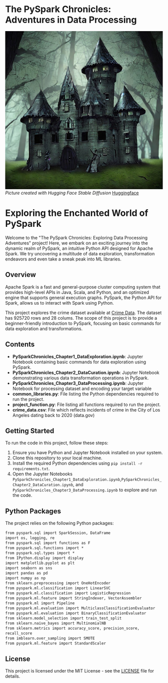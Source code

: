 # The PySpark Chronicles: Adventures in Data Processing

![Data Exploration](castle.jpeg)
<br>
*Picture created with Hugging Face Stable Diffusion*
[Huggingface](https://huggingface.co/spaces/stabilityai/stable-diffusion)
<br>
# Exploring the Enchanted World of PySpark

Welcome to the "The PySpark Chronicles: Exploring Data Processing Adventures" project! Here, we embark on an exciting journey into the dynamic realm of PySpark, an intuitive Python API designed for Apache Spark. We try uncovering a multitude of data exploration, transformation endeavors and even take a sneak peak into ML libraries.

## Overview

Apache Spark is a fast and general-purpose cluster computing system that provides high-level APIs in Java, Scala, and Python, and an optimized engine that supports general execution graphs. PySpark, the Python API for Spark, allows us to interact with Spark using Python.

This project explores the crime dataset available at [Crime Data](https://catalog.data.gov/dataset/crime-data-from-2020-to-present/resource/5eb6507e-fa82-4595-a604-023f8a326099). The dataset has 925720 rows and 28 colums. The scope of this project is to provide a beginner-friendly introduction to PySpark, focusing on basic commands for data exploration and transformations.

## Contents

- **PySparkChronicles_Chapter1_DataExploration.ipynb**: Jupyter Notebook containing basic commands for data exploration using PySpark.
- **PySparkChronicles_Chapter2_DataCuration.ipynb**: Jupyter Notebook demonstrating various data transformation operations in PySpark.
- **PySparkChronicles_Chapter3_DataProcessing.ipynb**: Jupyter Notebook for processing dataset and encoding your target variable
- **common_libraries.py**: File listing the Python dependencies required to run the project.
- **project_function.py**: File listing all functions required to run the project.
- **crime_data.csv**: File which reflects incidents of crime in the City of Los Angeles dating back to 2020 (data.gov)

## Getting Started

To run the code in this project, follow these steps:

1. Ensure you have Python and Jupyter Notebook installed on your system.
2. Clone this repository to your local machine.
3. Install the required Python dependencies using `pip install -r requirements.txt`.
4. Open the Jupyter Notebooks `PySparkChronicles_Chapter1_DataExploration.ipynb`,`PySparkChronicles_Chapter2_DataCuration.ipynb`, and `PySparkChronicles_Chapter3_DataProcessing.ipynb` to explore and run the code.

## Python Packages

The project relies on the following Python packages:

```
from pyspark.sql import SparkSession, DataFrame
import os, logging, re
from pyspark.sql import functions as F
from pyspark.sql.functions import *  
from pyspark.sql.types import * 
from IPython.display import display
import matplotlib.pyplot as plt
import seaborn as sns
import pandas as pd
import numpy as np
from sklearn.preprocessing import OneHotEncoder
from pyspark.ml.classification import LinearSVC
from pyspark.ml.classification import LogisticRegression
from pyspark.ml.feature import StringIndexer, VectorAssembler
from pyspark.ml import Pipeline
from pyspark.ml.evaluation import MulticlassClassificationEvaluator
from pyspark.ml.evaluation import BinaryClassificationEvaluator
from sklearn.model_selection import train_test_split
from sklearn.naive_bayes import MultinomialNB
from sklearn.metrics import accuracy_score, precision_score, recall_score
from imblearn.over_sampling import SMOTE
from pyspark.ml.feature import StandardScaler
```


## License

This project is licensed under the MIT License - see the [LICENSE](LICENSE) file for details.
